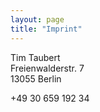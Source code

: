 ```yaml
---
layout: page
title: "Imprint"
---
```


Tim Taubert  
Freienwalderstr. 7  
13055 Berlin

+49 30 659 192 34
